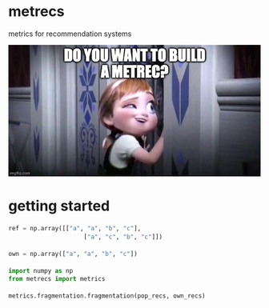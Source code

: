 # metrecs

metrics for recommendation systems

![alt text](images/frozen.jpeg)

# getting started

```python
ref = np.array([["a", "a", "b", "c"],
                     ["a", "c", "b", "c"]])

own = np.array(["a", "a", "b", "c"])

import numpy as np
from metrecs import metrics

metrics.fragmentation.fragmentation(pop_recs, own_recs)
```
